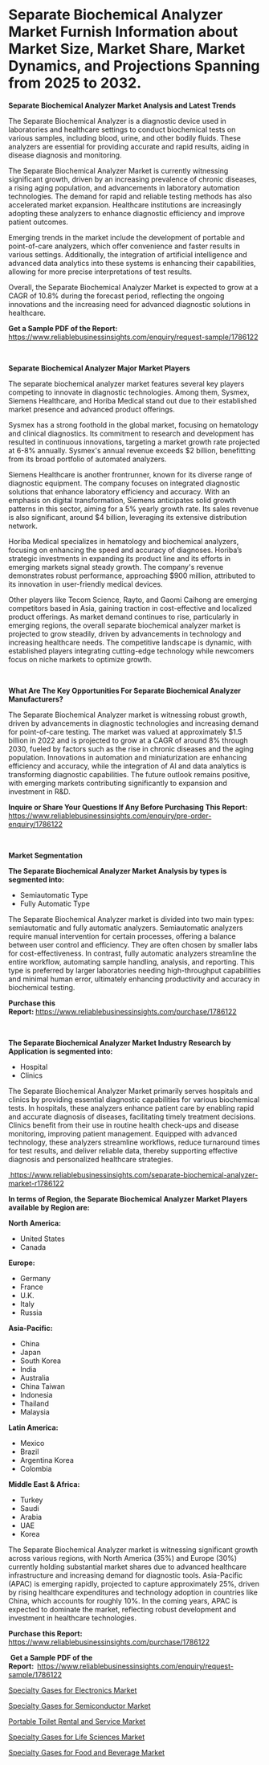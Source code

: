 <p><h1>Separate Biochemical Analyzer Market Furnish Information about Market Size, Market Share, Market Dynamics, and Projections Spanning from 2025 to 2032.</h1></p><p><strong>Separate Biochemical Analyzer Market Analysis and Latest Trends</strong></p>
<p><p>The Separate Biochemical Analyzer is a diagnostic device used in laboratories and healthcare settings to conduct biochemical tests on various samples, including blood, urine, and other bodily fluids. These analyzers are essential for providing accurate and rapid results, aiding in disease diagnosis and monitoring.</p><p>The Separate Biochemical Analyzer Market is currently witnessing significant growth, driven by an increasing prevalence of chronic diseases, a rising aging population, and advancements in laboratory automation technologies. The demand for rapid and reliable testing methods has also accelerated market expansion. Healthcare institutions are increasingly adopting these analyzers to enhance diagnostic efficiency and improve patient outcomes.</p><p>Emerging trends in the market include the development of portable and point-of-care analyzers, which offer convenience and faster results in various settings. Additionally, the integration of artificial intelligence and advanced data analytics into these systems is enhancing their capabilities, allowing for more precise interpretations of test results. </p><p>Overall, the Separate Biochemical Analyzer Market is expected to grow at a CAGR of 10.8% during the forecast period, reflecting the ongoing innovations and the increasing need for advanced diagnostic solutions in healthcare.</p></p>
<p><strong>Get a Sample PDF of the Report:&nbsp;</strong> <a href="https://www.reliablebusinessinsights.com/enquiry/request-sample/1786122?utm_campaign=1847&utm_medium=2&utm_source=Github&utm_content=ia&utm_term=25032025&utm_id=separate-biochemical-analyzer">https://www.reliablebusinessinsights.com/enquiry/request-sample/1786122</a></p>
<p>&nbsp;</p>
<p><strong>Separate Biochemical Analyzer Major Market Players</strong></p>
<p><p>The separate biochemical analyzer market features several key players competing to innovate in diagnostic technologies. Among them, Sysmex, Siemens Healthcare, and Horiba Medical stand out due to their established market presence and advanced product offerings.</p><p>Sysmex has a strong foothold in the global market, focusing on hematology and clinical diagnostics. Its commitment to research and development has resulted in continuous innovations, targeting a market growth rate projected at 6-8% annually. Sysmex's annual revenue exceeds $2 billion, benefitting from its broad portfolio of automated analyzers.</p><p>Siemens Healthcare is another frontrunner, known for its diverse range of diagnostic equipment. The company focuses on integrated diagnostic solutions that enhance laboratory efficiency and accuracy. With an emphasis on digital transformation, Siemens anticipates solid growth patterns in this sector, aiming for a 5% yearly growth rate. Its sales revenue is also significant, around $4 billion, leveraging its extensive distribution network.</p><p>Horiba Medical specializes in hematology and biochemical analyzers, focusing on enhancing the speed and accuracy of diagnoses. Horiba’s strategic investments in expanding its product line and its efforts in emerging markets signal steady growth. The company's revenue demonstrates robust performance, approaching $900 million, attributed to its innovation in user-friendly medical devices.</p><p>Other players like Tecom Science, Rayto, and Gaomi Caihong are emerging competitors based in Asia, gaining traction in cost-effective and localized product offerings. As market demand continues to rise, particularly in emerging regions, the overall separate biochemical analyzer market is projected to grow steadily, driven by advancements in technology and increasing healthcare needs. The competitive landscape is dynamic, with established players integrating cutting-edge technology while newcomers focus on niche markets to optimize growth.</p></p>
<p>&nbsp;</p>
<p><strong>What Are The Key Opportunities For Separate Biochemical Analyzer Manufacturers?</strong></p>
<p><p>The Separate Biochemical Analyzer market is witnessing robust growth, driven by advancements in diagnostic technologies and increasing demand for point-of-care testing. The market was valued at approximately $1.5 billion in 2022 and is projected to grow at a CAGR of around 8% through 2030, fueled by factors such as the rise in chronic diseases and the aging population. Innovations in automation and miniaturization are enhancing efficiency and accuracy, while the integration of AI and data analytics is transforming diagnostic capabilities. The future outlook remains positive, with emerging markets contributing significantly to expansion and investment in R&D.</p></p>
<p><strong>Inquire or Share Your Questions If Any Before Purchasing This Report:</strong> <a href="https://www.reliablebusinessinsights.com/enquiry/pre-order-enquiry/1786122?utm_campaign=1847&utm_medium=2&utm_source=Github&utm_content=ia&utm_term=25032025&utm_id=separate-biochemical-analyzer">https://www.reliablebusinessinsights.com/enquiry/pre-order-enquiry/1786122</a></p>
<p>&nbsp;</p>
<p><strong>Market Segmentation</strong></p>
<p><strong>The Separate Biochemical Analyzer Market Analysis by types is segmented into:</strong></p>
<p><ul><li>Semiautomatic Type</li><li>Fully Automatic Type</li></ul></p>
<p><p>The Separate Biochemical Analyzer market is divided into two main types: semiautomatic and fully automatic analyzers. Semiautomatic analyzers require manual intervention for certain processes, offering a balance between user control and efficiency. They are often chosen by smaller labs for cost-effectiveness. In contrast, fully automatic analyzers streamline the entire workflow, automating sample handling, analysis, and reporting. This type is preferred by larger laboratories needing high-throughput capabilities and minimal human error, ultimately enhancing productivity and accuracy in biochemical testing.</p></p>
<p><strong>Purchase this Report:&nbsp;</strong><a href="https://www.reliablebusinessinsights.com/purchase/1786122?utm_campaign=1847&utm_medium=2&utm_source=Github&utm_content=ia&utm_term=25032025&utm_id=separate-biochemical-analyzer">https://www.reliablebusinessinsights.com/purchase/1786122</a></p>
<p>&nbsp;</p>
<p><strong>The Separate Biochemical Analyzer Market Industry Research by Application is segmented into:</strong></p>
<p><ul><li>Hospital</li><li>Clinics</li></ul></p>
<p><p>The Separate Biochemical Analyzer Market primarily serves hospitals and clinics by providing essential diagnostic capabilities for various biochemical tests. In hospitals, these analyzers enhance patient care by enabling rapid and accurate diagnosis of diseases, facilitating timely treatment decisions. Clinics benefit from their use in routine health check-ups and disease monitoring, improving patient management. Equipped with advanced technology, these analyzers streamline workflows, reduce turnaround times for test results, and deliver reliable data, thereby supporting effective diagnosis and personalized healthcare strategies.</p></p>
<p><a href="https://www.reliablebusinessinsights.com/separate-biochemical-analyzer-market-r1786122?utm_campaign=1847&utm_medium=2&utm_source=Github&utm_content=ia&utm_term=25032025&utm_id=separate-biochemical-analyzer">&nbsp;https://www.reliablebusinessinsights.com/separate-biochemical-analyzer-market-r1786122</a></p>
<p><strong>In terms of Region, the Separate Biochemical Analyzer Market Players available by Region are:</strong></p>
<p>
    <p> <strong> North America: </strong>
        <ul>
            <li>United States</li>
            <li>Canada</li>
        </ul>
        </p> 
    <p> <strong> Europe: </strong>
        <ul>
            <li>Germany</li>
            <li>France</li>
            <li>U.K.</li>
            <li>Italy</li>
            <li>Russia</li>
        </ul>
        </p> 
    <p> <strong> Asia-Pacific: </strong>
        <ul>
            <li>China</li>
            <li>Japan</li>
            <li>South Korea</li>
            <li>India</li>
            <li>Australia</li>
            <li>China Taiwan</li>
            <li>Indonesia</li>
            <li>Thailand</li>
            <li>Malaysia</li>
        </ul>
        </p> 
    <p> <strong> Latin America: </strong>
        <ul>
            <li>Mexico</li>
            <li>Brazil</li>
            <li>Argentina Korea</li>
            <li>Colombia</li>
        </ul>
        </p> 
    <p> <strong> Middle East & Africa: </strong>
        <ul>
            <li>Turkey</li>
            <li>Saudi</li>
            <li>Arabia</li>
            <li>UAE</li>
            <li>Korea</li>
        </ul>
    </p>
    </p>
<p><p>The Separate Biochemical Analyzer market is witnessing significant growth across various regions, with North America (35%) and Europe (30%) currently holding substantial market shares due to advanced healthcare infrastructure and increasing demand for diagnostic tools. Asia-Pacific (APAC) is emerging rapidly, projected to capture approximately 25%, driven by rising healthcare expenditures and technology adoption in countries like China, which accounts for roughly 10%. In the coming years, APAC is expected to dominate the market, reflecting robust development and investment in healthcare technologies.</p></p>
<p><strong>Purchase this Report: </strong><a href="https://www.reliablebusinessinsights.com/purchase/1786122?utm_campaign=1847&utm_medium=2&utm_source=Github&utm_content=ia&utm_term=25032025&utm_id=separate-biochemical-analyzer">https://www.reliablebusinessinsights.com/purchase/1786122</a></p>
<p>&nbsp;<strong>Get a Sample PDF of the Report:&nbsp;&nbsp;</strong><a href="https://www.reliablebusinessinsights.com/enquiry/request-sample/1786122?utm_campaign=1847&utm_medium=2&utm_source=Github&utm_content=ia&utm_term=25032025&utm_id=separate-biochemical-analyzer">https://www.reliablebusinessinsights.com/enquiry/request-sample/1786122</a></p>
<p><strong></strong></p>
<p><p><a href="https://github.com/olesjaquah/Market-Research-Report-List-1/blob/main/specialty-gases-for-electronics-market.md?utm_campaign=1847&utm_medium=2&utm_source=Github&utm_content=ia&utm_term=25032025&utm_id=separate-biochemical-analyzer">Specialty Gases for Electronics Market</a></p><p><a href="https://github.com/fungkychiman/Market-Research-Report-List-1/blob/main/specialty-gases-for-semiconductor-market.md?utm_campaign=1847&utm_medium=2&utm_source=Github&utm_content=ia&utm_term=25032025&utm_id=separate-biochemical-analyzer">Specialty Gases for Semiconductor Market</a></p><p><a href="https://github.com/edriceakeime/Market-Research-Report-List-1/blob/main/portable-toilet-rental-and-service-market.md?utm_campaign=1847&utm_medium=2&utm_source=Github&utm_content=ia&utm_term=25032025&utm_id=separate-biochemical-analyzer">Portable Toilet Rental and Service Market</a></p><p><a href="https://github.com/kitsossadien/Market-Research-Report-List-1/blob/main/specialty-gases-for-life-sciences-market.md?utm_campaign=1847&utm_medium=2&utm_source=Github&utm_content=ia&utm_term=25032025&utm_id=separate-biochemical-analyzer">Specialty Gases for Life Sciences Market</a></p><p><a href="https://github.com/seppelharjap/Market-Research-Report-List-1/blob/main/specialty-gases-for-food-and-beverage-market.md?utm_campaign=1847&utm_medium=2&utm_source=Github&utm_content=ia&utm_term=25032025&utm_id=separate-biochemical-analyzer">Specialty Gases for Food and Beverage Market</a></p></p>